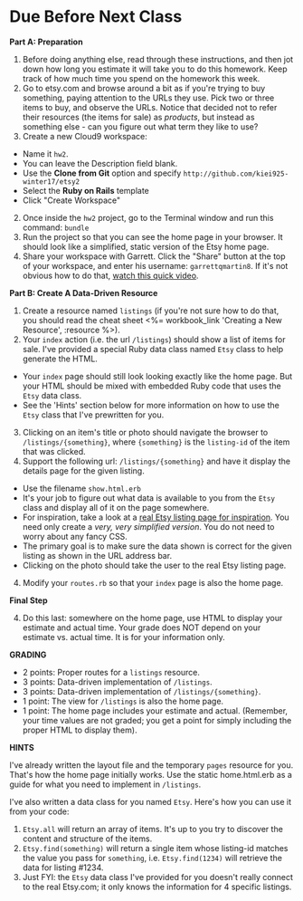# Due Before Next Class

**Part A: Preparation**


1. Before doing anything else, read through these instructions, and then jot down how long you estimate it will take you to do this homework. Keep track of how much time you spend on the homework this week.
2. Go to etsy.com and browse around a bit as if you're trying to buy something, paying attention to the URLs they use.  Pick two or three items to buy, and observe the URLs.  Notice that decided not to refer their resources (the items for sale) as _products_, but instead as something else - can you figure out what term they like to use?
3. Create a new Cloud9 workspace:
  - Name it `hw2`.  
  - You can leave the Description field blank.
  - Use the **Clone from Git** option and specify ```http://github.com/kiei925-winter17/etsy2```
  - Select the **Ruby on Rails** template
  - Click "Create Workspace"
2. Once inside the `hw2` project, go to the Terminal window and run this command: `bundle`
3. Run the project so that you can see the home page in your browser.  It should look like a simplified, static version of the Etsy home page.
4. Share your workspace with Garrett. Click the "Share" button at the top of your workspace, and enter his username: `garrettqmartin8`.  If it's not obvious how to do that, [watch this quick video](https://docs.c9.io/docs/share-a-workspace).


**Part B: Create A Data-Driven Resource**

1. Create a resource named `listings` (if you're not sure how to do that, you should read the cheat sheet <%= workbook_link 'Creating a New Resource', :resource %>).
2. Your `index` action (i.e. the url `/listings`) should show a list of items for sale.  I've provided a special Ruby data class named `Etsy` class to help generate the HTML.  
  - Your `index` page should still look looking exactly like the home page. But your HTML should be mixed with embedded Ruby code that uses the `Etsy` data class.
  - See the 'Hints' section below for more information on how to use the `Etsy` class that I've prewritten for you.  
3. Clicking on an item's title or photo should navigate the browser to `/listings/{something}`, where `{something}` is the `listing-id` of the item that was clicked.
3. Support the following url: `/listings/{something}` and have it display the details page for the given listing.
  - Use the filename `show.html.erb`
  - It's your job to figure out what data is available to you from the `Etsy` class and display all of it on the page somewhere.  
  - For inspiration, take a look at a [real Etsy listing page for inspiration](https://www.etsy.com/listing/244820198/walnut-bowl-w0162).  You need only create a _very, very simplified version_.  You do not need to worry about any fancy CSS.  
  - The primary goal is to make sure the data shown is correct for the given listing as shown in the URL address bar.
  - Clicking on the photo should take the user to the real Etsy listing page.
4. Modify your `routes.rb` so that your `index` page is also the home page.

**Final Step**

4. Do this last: somewhere on the home page, use HTML to display your estimate and actual time.  Your grade does NOT depend on your estimate vs. actual time.  It is for your information only.

**GRADING**

- 2 points:  Proper routes for a `listings` resource.
- 3 points: Data-driven implementation of `/listings`.
- 3 points: Data-driven implementation of `/listings/{something}`.
- 1 point: The view for `/listings` is also the home page.
- 1 point: The home page includes your estimate and actual. (Remember, your time values are not graded; you get a point for simply including the proper HTML to display them).

**HINTS**

I've already written the layout file and the temporary `pages` resource for you.  That's how the home page initially works.  Use the static home.html.erb as a guide for what you need to implement in `/listings`.

I've also written a data class for you named `Etsy`.  Here's how you can use it from your code:

1. `Etsy.all` will return an array of items. It's up to you try to discover the content and structure of the items.
2. `Etsy.find(something)` will return a single item whose listing-id matches the value you pass for `something`, i.e. `Etsy.find(1234)` will retrieve the data for listing #1234.
3. Just FYI: the `Etsy` data class I've provided for you doesn't really connect to the real Etsy.com; it only knows the information for 4 specific listings.
